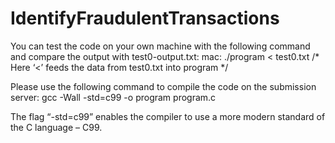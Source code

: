 # IdentifyFraudulentTransactions

You can test the code on your own machine with the following command and compare the output with test0-output.txt:
mac: ./program < test0.txt                   /* Here ‘<’ feeds the data from test0.txt into program */

Please use the following command to compile the code on the submission server:
gcc -Wall -std=c99 -o program program.c

The flag “-std=c99” enables the compiler to use a more modern standard of the C language – C99. 
